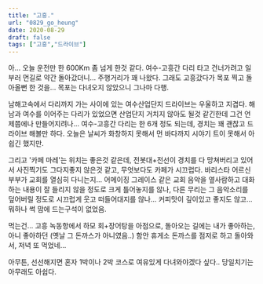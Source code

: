 ```yaml
---
title: "고흥."
url: "0829_go_heung"
date: 2020-08-29
draft: false
tags: ["고흥","드라이브"]
---
```

아... 오늘 운전만 한 600Km 좀 넘게 한것 같다.
여수-고흥간 다리 타고 건너가려고 일부러 먼길로 약간 돌아갔더니...
주행거리가 꽤 나왔다. 그래도 고흥갔다가 목포 찍고 돌아올뻔 한 것을...
목포는 다녀오지 않았으니 그나마 다행.

남해고속에서 다리까지 가는 사이에 있는 여수산업단지 드라이브는 우울하고 지겹다.
해남과 여수를 이어주는 다리가 있었으면 산업단지 거치지 않아도 될것 같긴한데 그건 언제쯤에나 만들어지려나...
여수-고흥간 다리는 한 6개 정도 되는데, 경치는 꽤 괜찮고 드라이브 해볼만 하다.
오늘은 날씨가 화창하지 못해서 먼 바다까지 시야기 트이 못해서 아쉽긴 했지만.

그리고 '카페 마레'는 위치는 좋은것 같은데,
전봇대+전선이 경치를 다 망쳐버리고 있어서 사진찍기도 그다지좋지 않은것 같고,
무엇보다도 카페가 시끄럽다.
바리스타 어르신 부부가 교회를 열심히 다니는지...
어메이징 그레이스 같은 교회 음악을 
옆사람하고 대화하는 내용이 잘 들리지 않을 정도로 크게 틀어놓지를 않나,
다른 무리는 그 음악소리를 덮어버릴 정도로 시끄럽게 웃고 떠들어대지를 않나...
커피맛이 깊이있고 좋지도 않고... 뭐하나 썩 맘에 드는구석이 없었음.

먹는건... 고흥 녹동항에서 하모 회+장어탕을 아점으로,
돌아오는 길에는 내가 좋아하는, 아니 좋아하던 (옛날 그 돈까스가 아니였음..)
함안 휴게소 돈까스를 점저로 하고 돌아와서, 저녁 또 먹었네...

아무튼, 선선해지면 혼자 1박이나 2박 코스로 여유있게 다녀와야겠다 싶다..
당일치기는 아무래도 아쉽다.
